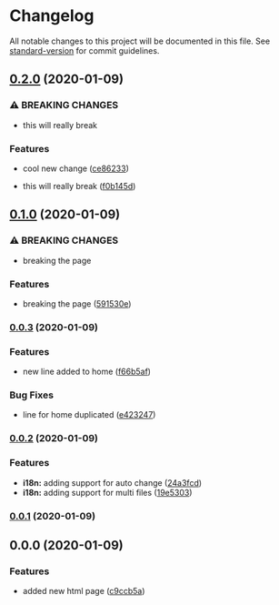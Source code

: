 # Changelog

All notable changes to this project will be documented in this file. See [standard-version](https://github.com/conventional-changelog/standard-version) for commit guidelines.

## [0.2.0](https://github.com/gforti/standard-version-test/compare/v0.1.0...v0.2.0) (2020-01-09)


### ⚠ BREAKING CHANGES

* this will really break

### Features

* cool new change ([ce86233](https://github.com/gforti/standard-version-test/commit/ce86233db5ae0a371bcde46b55f732b575f2c7de))


* this will really break ([f0b145d](https://github.com/gforti/standard-version-test/commit/f0b145df88ad11e9e3df0ef1d834da2664717e5a))

## [0.1.0](https://github.com/gforti/standard-version-test/compare/v0.0.3...v0.1.0) (2020-01-09)


### ⚠ BREAKING CHANGES

* breaking the page

### Features

* breaking the page ([591530e](https://github.com/gforti/standard-version-test/commit/591530e9c297619cad10380bcd32321da9c13660))

### [0.0.3](https://github.com/gforti/standard-version-test/compare/v0.0.2...v0.0.3) (2020-01-09)


### Features

* new line added to home ([f66b5af](https://github.com/gforti/standard-version-test/commit/f66b5afc1358b7b9eec1d0a55c1891d7fad656a0))


### Bug Fixes

* line for home duplicated ([e423247](https://github.com/gforti/standard-version-test/commit/e423247ce09d0ce4d2ceaccd1f9cef6944d58faf))

### [0.0.2](https://github.com/gforti/standard-version-test/compare/v0.0.1...v0.0.2) (2020-01-09)


### Features

* **i18n:** adding support for auto change ([24a3fcd](https://github.com/gforti/standard-version-test/commit/24a3fcdd081c71a47eacf2a5d2738900b3d96135))
* **i18n:** adding support for multi files ([19e5303](https://github.com/gforti/standard-version-test/commit/19e5303c2853817cca03685d3f72d915c9cd11a6))

### [0.0.1](https://github.com/gforti/standard-version-test/compare/v0.0.0...v0.0.1) (2020-01-09)

## 0.0.0 (2020-01-09)


### Features

* added new html page ([c9ccb5a](https://github.com/gforti/standard-version-test/commit/c9ccb5ae071ffda473f16c25e8038203ce429eed))
